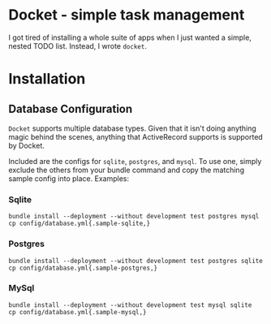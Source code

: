 # Docket - simple task management
I got tired of installing a whole suite of apps when I just wanted a simple, nested TODO list. Instead, I wrote `docket`.

# Installation
## Database Configuration
`Docket` supports multiple database types. Given that it isn't doing anything magic behind the scenes, anything that ActiveRecord supports is supported by Docket.

Included are the configs for `sqlite`, `postgres`, and `mysql`. To use one, simply exclude the others from your bundle command and copy the matching sample config into place. Examples:

### Sqlite
```
bundle install --deployment --without development test postgres mysql
cp config/database.yml{.sample-sqlite,}
```

### Postgres
```
bundle install --deployment --without development test postgres sqlite
cp config/database.yml{.sample-postgres,}
```

### MySql
```
bundle install --deployment --without development test mysql sqlite
cp config/database.yml{.sample-mysql,}
```

